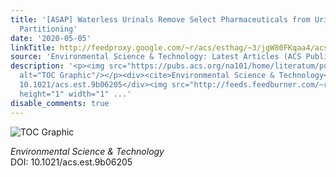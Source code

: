 ```yaml
---
title: '[ASAP] Waterless Urinals Remove Select Pharmaceuticals from Urine by Phase
  Partitioning'
date: '2020-05-05'
linkTitle: http://feedproxy.google.com/~r/acs/esthag/~3/jgW80FKqaa4/acs.est.9b06205
source: 'Environmental Science & Technology: Latest Articles (ACS Publications)'
description: '<p><img src="https://pubs.acs.org/na101/home/literatum/publisher/achs/journals/content/esthag/0/esthag.ahead-of-print/acs.est.9b06205/20200505/images/medium/es9b06205_0008.gif"
  alt="TOC Graphic"/></p><div><cite>Environmental Science & Technology</cite></div><div>DOI:
  10.1021/acs.est.9b06205</div><img src="http://feeds.feedburner.com/~r/acs/esthag/~4/jgW80FKqaa4"
  height="1" width="1" ...'
disable_comments: true
---
```

<p><img src="https://pubs.acs.org/na101/home/literatum/publisher/achs/journals/content/esthag/0/esthag.ahead-of-print/acs.est.9b06205/20200505/images/medium/es9b06205_0008.gif" alt="TOC Graphic"/></p><div><cite>Environmental Science & Technology</cite></div><div>DOI: 10.1021/acs.est.9b06205</div><img src="http://feeds.feedburner.com/~r/acs/esthag/~4/jgW80FKqaa4" height="1" width="1" ...